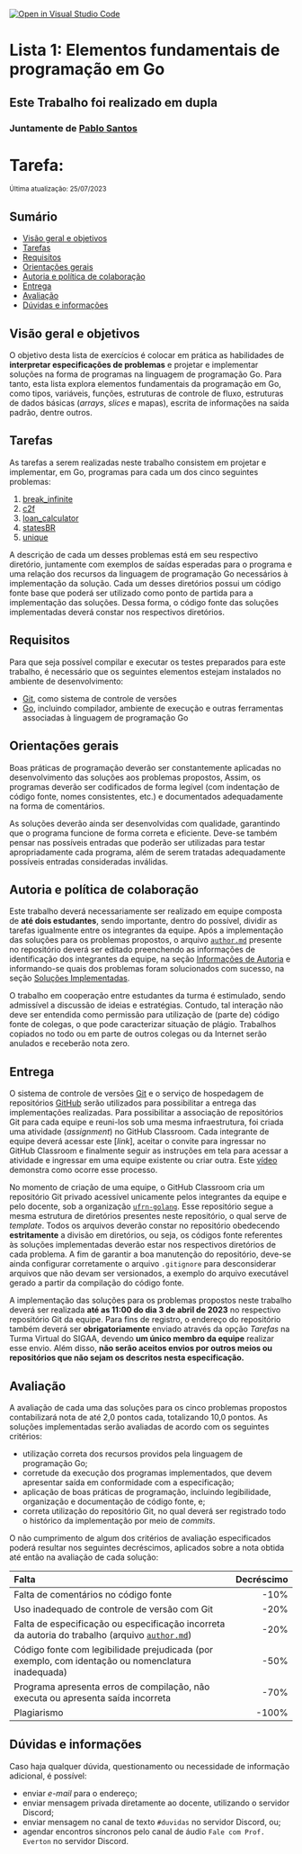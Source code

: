 [![Open in Visual Studio Code](https://classroom.github.com/assets/open-in-vscode-c66648af7eb3fe8bc4f294546bfd86ef473780cde1dea487d3c4ff354943c9ae.svg)](https://classroom.github.com/online_ide?assignment_repo_id=10672115&assignment_repo_type=AssignmentRepo)

# Lista 1: Elementos fundamentais de programação em Go

## Este Trabalho foi realizado em dupla

### Juntamente de [Pablo Santos](https://github.com/BiscuI)

# Tarefa:

<sub>Última atualização: 25/07/2023</sub>

## Sumário

- [Visão geral e objetivos](#visão-geral-e-objetivos)
- [Tarefas](#tarefas)
- [Requisitos](#requisitos)
- [Orientações gerais](#orientações-gerais)
- [Autoria e política de colaboração](#autoria-e-política-de-colaboração)
- [Entrega](#entrega)
- [Avaliação](#avaliação)
- [Dúvidas e informações](#dúvidas-e-informações)

## Visão geral e objetivos

O objetivo desta lista de exercícios é colocar em prática as habilidades de **interpretar especificações de problemas** e projetar e implementar soluções na forma de programas na linguagem de programação Go. Para tanto, esta lista explora elementos fundamentais da programação em Go, como tipos, variáveis, funções, estruturas de controle de fluxo, estruturas de dados básicas (_arrays_, _slices_ e mapas), escrita de informações na saída padrão, dentre outros.

## Tarefas

As tarefas a serem realizadas neste trabalho consistem em projetar e implementar, em Go, programas para cada um dos cinco seguintes problemas:

1. [break_infinite](https://github.com/ufrn-golang/lista1/tree/master/break_infinite)
2. [c2f](https://github.com/ufrn-golang/lista1/tree/master/c2f)
3. [loan_calculator](https://github.com/ufrn-golang/lista1/tree/master/loan_calculator)
4. [statesBR](https://github.com/ufrn-golang/lista1/tree/master/statesBR)
5. [unique](https://github.com/ufrn-golang/lista1/tree/master/unique)

A descrição de cada um desses problemas está em seu respectivo diretório, juntamente com exemplos de saídas esperadas para o programa e uma relação dos recursos da linguagem de programação Go necessários à implementação da solução. Cada um desses diretórios possui um código fonte base que poderá ser utilizado como ponto de partida para a implementação das soluções. Dessa forma, o código fonte das soluções implementadas deverá constar nos respectivos diretórios.

## Requisitos

Para que seja possível compilar e executar os testes preparados para este trabalho, é necessário que os seguintes elementos estejam instalados no ambiente de desenvolvimento:

- [Git](https://git-scm.com), como sistema de controle de versões
- [Go](https://go.dev), incluindo compilador, ambiente de execução e outras ferramentas associadas à linguagem de programação Go

## Orientações gerais

Boas práticas de programação deverão ser constantemente aplicadas no desenvolvimento das soluções aos problemas propostos, Assim, os programas deverão ser codificados de forma legível (com indentação de código fonte, nomes consistentes, etc.) e documentados adequadamente na forma de comentários.

As soluções deverão ainda ser desenvolvidas com qualidade, garantindo que o programa funcione de forma correta e eficiente. Deve-se também pensar nas possíveis entradas que poderão ser utilizadas para testar apropriadamente cada programa, além de serem tratadas adequadamente possíveis entradas consideradas inválidas.

## Autoria e política de colaboração

Este trabalho deverá necessariamente ser realizado em equipe composta de **até dois estudantes**, sendo importante, dentro do possível, dividir as tarefas igualmente entre os integrantes da equipe. Após a implementação das soluções para os problemas propostos, o arquivo [`author.md`](https://github.com/ufrn-golang/lista1/tree/master/author.md) presente no repositório deverá ser editado preenchendo as informações de identificação dos integrantes da equipe, na seção [Informações de Autoria](https://github.com/ufrn-golang/lista1/tree/master/author.md#identificação-de-autoria) e informando-se quais dos problemas foram solucionados com sucesso, na seção [Soluções Implementadas](https://github.com/ufrn-golang/lista1/tree/master/author.md#soluções-implementadas).

O trabalho em cooperação entre estudantes da turma é estimulado, sendo admissível a discussão de ideias e estratégias. Contudo, tal interação não deve ser entendida como permissão para utilização de (parte de) código fonte de colegas, o que pode caracterizar situação de plágio. Trabalhos copiados no todo ou em parte de outros colegas ou da Internet serão anulados e receberão nota zero.

## Entrega

O sistema de controle de versões [Git](https://git-scm.com) e o serviço de hospedagem de repositórios [GitHub](https://git-scm.com) serão utilizados para possibilitar a entrega das implementações realizadas. Para possibilitar a associação de repositórios Git para cada equipe e reuni-los sob uma mesma infraestrutura, foi criada uma atividade (_assignment_) no GitHub Classroom. Cada integrante de equipe deverá acessar este [_link_], aceitar o convite para ingressar no GitHub Classroom e finalmente seguir as instruções em tela para acessar a atividade e ingressar em uma equipe existente ou criar outra. Este [vídeo](https://youtu.be/ObaFRGp_Eko) demonstra como ocorre esse processo.

No momento de criação de uma equipe, o GitHub Classroom cria um repositório Git privado acessível unicamente pelos integrantes da equipe e pelo docente, sob a organização [`ufrn-golang`](https://github.com/ufrn-golang). Esse repositório segue a mesma estrutura de diretórios presentes neste repositório, o qual serve de _template_. Todos os arquivos deverão constar no repositório obedecendo **estritamente** a divisão em diretórios, ou seja, os códigos fonte referentes às soluções implementadas deverão estar nos respectivos diretórios de cada problema. A fim de garantir a boa manutenção do repositório, deve-se ainda configurar corretamente o arquivo `.gitignore` para desconsiderar arquivos que não devam ser versionados, a exemplo do arquivo executável gerado a partir da compilação do código fonte.

A implementação das soluções para os problemas propostos neste trabalho deverá ser realizada **até as 11:00 do dia 3 de abril de 2023** no respectivo repositório Git da equipe. Para fins de registro, o endereço do repositório também deverá ser **obrigatoriamente** enviado através da opção _Tarefas_ na Turma Virtual do SIGAA, devendo **um único membro da equipe** realizar esse envio. Além disso, **não serão aceitos envios por outros meios ou repositórios que não sejam os descritos nesta especificação.**

## Avaliação

A avaliação de cada uma das soluções para os cinco problemas propostos contabilizará nota de até 2,0 pontos cada, totalizando 10,0 pontos. As soluções implementadas serão avaliadas de acordo com os seguintes critérios:

- utilização correta dos recursos providos pela linguagem de programação Go;
- corretude da execução dos programas implementados, que devem apresentar saída em conformidade com a especificação;
- aplicação de boas práticas de programação, incluindo legibilidade, organização e documentação de código fonte, e;
- correta utilização do repositório Git, no qual deverá ser registrado todo o histórico da implementação por meio de _commits_.

O não cumprimento de algum dos critérios de avaliação especificados poderá resultar nos seguintes decréscimos, aplicados sobre a nota obtida até então na avaliação de cada solução:

| Falta                                                                                                                                                         | Decréscimo |
| :------------------------------------------------------------------------------------------------------------------------------------------------------------ | ---------: |
| Falta de comentários no código fonte                                                                                                                          |       -10% |
| Uso inadequado de controle de versão com Git                                                                                                                  |       -20% |
| Falta de especificação ou especificação incorreta da autoria do trabalho (arquivo [`author.md`](https://github.com/ufrn-golang/lista1/tree/master/author.md)) |       -20% |
| Código fonte com legibilidade prejudicada (por exemplo, com identação ou nomenclatura inadequada)                                                             |       -50% |
| Programa apresenta erros de compilação, não executa ou apresenta saída incorreta                                                                              |       -70% |
| Plagiarismo                                                                                                                                                   |      -100% |

## Dúvidas e informações

Caso haja qualquer dúvida, questionamento ou necessidade de informação adicional, é possível:

- enviar _e-mail_ para o endereço;
- enviar mensagem privada diretamente ao docente, utilizando o servidor Discord;
- enviar mensagem no canal de texto `#duvidas` no servidor Discord, ou;
- agendar encontros síncronos pelo canal de áudio `Fale com Prof. Everton` no servidor Discord.
